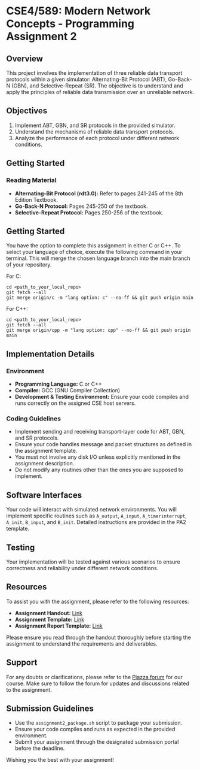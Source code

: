 # CSE4/589: Modern Network Concepts - Programming Assignment 2

## Overview

This project involves the implementation of three reliable data transport protocols within a given simulator: Alternating-Bit Protocol (ABT), Go-Back-N (GBN), and Selective-Repeat (SR). The objective is to understand and apply the principles of reliable data transmission over an unreliable network.

## Objectives

1. Implement ABT, GBN, and SR protocols in the provided simulator.
2. Understand the mechanisms of reliable data transport protocols.
3. Analyze the performance of each protocol under different network conditions.

## Getting Started

### Reading Material

- **Alternating-Bit Protocol (rdt3.0):** Refer to pages 241-245 of the 8th Edition Textbook.
- **Go-Back-N Protocol:** Pages 245-250 of the textbook.
- **Selective-Repeat Protocol:** Pages 250-256 of the textbook.

## Getting Started

You have the option to complete this assignment in either C or C++. To select your language of choice, execute the following command in your terminal. This will merge the chosen language branch into the main branch of your repository.

For C:
```
cd <path_to_your_local_repo>
git fetch --all
git merge origin/c -m "lang option: c" --no-ff && git push origin main
```

For C++:
```
cd <path_to_your_local_repo>
git fetch --all
git merge origin/cpp -m "lang option: cpp" --no-ff && git push origin main
```

## Implementation Details

### Environment

- **Programming Language:** C or C++
- **Compiler:** GCC (GNU Compiler Collection)
- **Development & Testing Environment:** Ensure your code compiles and runs correctly on the assigned CSE host servers.

### Coding Guidelines

- Implement sending and receiving transport-layer code for ABT, GBN, and SR protocols.
- Ensure your code handles message and packet structures as defined in the assignment template.
- You must not involve any disk I/O unless explicitly mentioned in the assignment description.
- Do not modify any routines other than the ones you are supposed to implement.

## Software Interfaces

Your code will interact with simulated network environments. You will implement specific routines such as `A_output`, `A_input`, `A_timerinterrupt`, `A_init`, `B_input`, and `B_init`. Detailed instructions are provided in the PA2 template.

## Testing

Your implementation will be tested against various scenarios to ensure correctness and reliability under different network conditions.

## Resources

To assist you with the assignment, please refer to the following resources:

- **Assignment Handout:** [Link](https://docs.google.com/document/d/19APCj7fT72-ArSbBqp0vaHmpp5uyvX54Mne6zmGYA9g/edit?usp=sharing)
- **Assignment Template:** [Link](https://docs.google.com/document/d/1eXE7z-Z4N458Wvc6fl5wMy1-82PueXOm4dLwZCmOQlA/edit?usp=sharing)
- **Assignment Report Template:** [Link](https://docs.google.com/document/d/1LlQW8mICq8sD6hKqXoOdWb0H2h9FB_wzDZivYMK_u48/edit?usp=sharing)

Please ensure you read through the handout thoroughly before starting the assignment to understand the requirements and deliverables.

## Support

For any doubts or clarifications, please refer to the [Piazza forum](https://piazza.com/class/lr5z5f8jkcz3hb) for our course. Make sure to follow the forum for updates and discussions related to the assignment.

## Submission Guidelines

- Use the `assignment2_package.sh` script to package your submission.
- Ensure your code compiles and runs as expected in the provided environment.
- Submit your assignment through the designated submission portal before the deadline.

Wishing you the best with your assignment!

